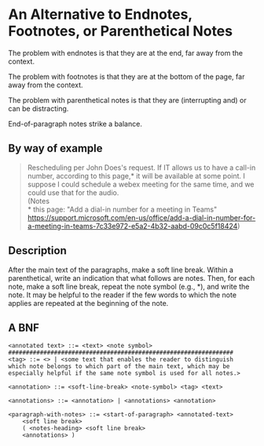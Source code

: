 An Alternative to Endnotes, Footnotes, or Parenthetical Notes
=============================================================

The problem with endnotes is that they are at the end, far away from the context.

The problem with footnotes is that they are at the bottom of the page, far away from the context.

The problem with parenthetical notes is that they are (interrupting and) or can be distracting.

End-of-paragraph notes strike a balance.

By way of example
-----------------

> Rescheduling per John Does's request.
> If IT allows us to have a call-in number,
> according to this page,\* it will be available at some point.
> I suppose I could schedule a webex meeting for the same time,
> and we could use that for the audio.<br/>
> (Notes<br/>\* this page:
> "Add a dial-in number for a meeting in Teams"
> https://support.microsoft.com/en-us/office/add-a-dial-in-number-for-a-meeting-in-teams-7c33e972-e5a2-4b32-aabd-09c0c5f18424)

Description
-----------

After the main text of the paragraphs, make a soft line break. Within a parenthetical, write an indication that what follows are notes.
Then, for each note, make a soft line break, repeat the note symbol (e.g., \*), and write the note.
It may be helpful to the reader if the  few words to which the note applies are repeated at the beginning of the note.

A BNF
-----

    <annotated text> ::= <text> <note symbol>
    ################################################################
    <tag> ::= <> | <some text that enables the reader to distinguish
    which note belongs to which part of the main text, which may be
    especially helpful if the same note symbol is used for all notes.>
    
    <annotation> ::= <soft-line-break> <note-symbol> <tag> <text>
    
    <annotations> ::= <annotation> | <annotations> <annotation>
    
    <paragraph-with-notes> ::= <start-of-paragraph> <annotated-text>
        <soft line break>
        ( <notes-heading> <soft line break>
        <annotations> )
